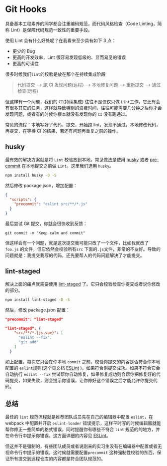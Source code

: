 # Git Hooks

具备基本工程素养的同学都会注重编码规范，而代码风格检查（Code Linting，简称 Lint）是保障代码规范一致性的重要手段。

使用 Lint 会有什么好处呢？在我看来至少具有如下 3 点：

- 更少的 Bug
- 更高的开发效率，Lint 很容易发现低级的、显而易见的错误
- 更高的可读性

很多时候我们`lint`的校验是放在那个在持续集成阶段

> 代码提交 --> 跑 CI 发现问题(远程) --> 本地修复问题 --> 重新提交 --> 通过检查(远程)

但这样有一个问题，我们的 `CI`(持续集成) 往往不是仅仅只做 `Lint`工作，它还有会有很多其它的任务，这样就导致特别的浪费时间，往往可能需要几分钟之后你才会发现问题，或者有的时候你根本就没有发现你的 `CI` 没有跑通过。

常见的流程：本地写好了代码，提交，开始跑 lint，发现不通过，本地修改代码，再提交，在等待 CI 的结果，若还有问题再重复之前的操作。

## husky

最有效的解决方案就是将 `Lint` 校验放到本地，常见做法是使用 [husky](https://github.com/typicode/husky) 或者 [pre-commit](https://github.com/observing/pre-commit) 在本地提交之前做 `Lint`。这里我们选用 `husky`。

```bash
npm install husky -D -S
```

然后修改 package.json，增加配置：

```json
{
  "scripts": {
    "precommit": "eslint src/**/*.js"
  }
}
```

最后尝试 Git 提交，你就会很快收到反馈：

```
git commit -m "Keep calm and commit"
```

但这样会有一个问题，就是这次提交我可能只改了一个文件，比如我就改了 `foo.js` 的文件，但它依然会校验所有`src` 下面的`.js`文件，非常的不友好。导致的问题就是：我提交我写的代码，还先要帮人的代码问题解决了才能提交。

## lint-staged

解决上面的痛点就需要使用 [lint-staged](https://github.com/okonet/lint-staged) 了。它只会校验检查你提交或者说你修改的部分。

```bash
npm install lint-staged -D -S
```

然后，修改 package.json 配置：

```json
"precommit": "lint-staged"

"lint-staged": {
    "src/**/*.{js,vue}": [
      "eslint --fix",
      "git add"
    ]
  }
```

如上配置，每次它只会在你本地 `commit` 之前，校验你提交的内容是否符合你本地配置的 `eslint`规则(这个见文档 [ESLint](eslint.md) )，如果符合则提交成功。如果不符合它会自动执行 `eslint --fix` 尝试帮你自动修复，如果修复成功则会帮你把修复好的代码提交，如果失败，则会提示你错误，让你修好这个错误之后才能允许你提交代码。

## 总结

最佳的 `lint` 规范流程就是推荐团队成员先在自己的编辑器中配置 `eslint`，在 webpack 中配置并开启 `eslint-loader` 错误提示，这样平时写的时候编辑器就能帮你修正一些简单的格式错误，同时提醒你有哪些不符合 `lint` 规范的的地方，并在命令行中提示你错误。这方面详细的内容见 [ESLint](eslint.md)。

但这并不是强制的，有些团队成员或者说刚来的实习生没有在编辑器中配置或者无视命令行中提示的错误，这时候就需要配置`precommit` 这种强制性校验的东西，保证所有提交到远程仓库的内容都是符合团队规范的。
